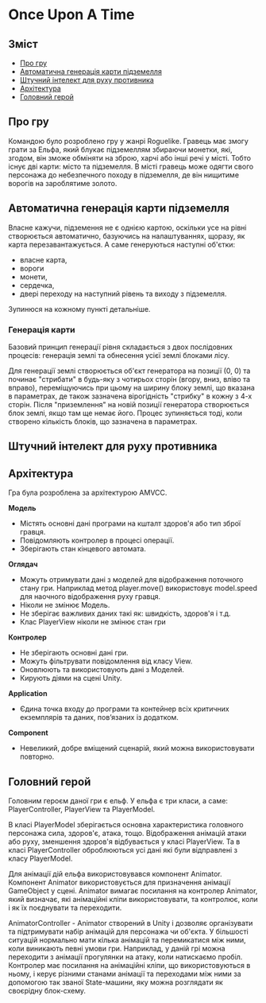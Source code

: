 
# Once Upon A Time

## Зміст
<!--ts-->
   * [Про гру](#про-гру)
   * [Автоматична генерація карти підземелля](#автоматична-генерація-карти-підземелля)
   * [Штучний інтелект для руху противника](#штучний-інтелект-для-руху-противника)
   * [Архітектура](#архітектура)
   * [Головний герой](#головний-герой)
<!--te-->

## Про гру
Командою було розроблено гру у жанрі Roguelike. Гравець має змогу грати за Ельфа, який блукає підземеллям збираючи монетки, які, згодом, він зможе обміняти на зброю, харчі або інші речі у місті. Тобто існує дві карти: місто та підземелля. В місті гравець може одягти свого персонажа до небезпечного походу в підземелля, де він нищитиме ворогів на зароблятиме золото.

## Автоматична генерація карти підземелля
Власне кажучи, підземення не є однією картою, оскільки усе на рівні створюється автоматично, базуючись на налаштуваннях, щоразу, як карта перезавантажується. А саме генеруються наступні об'єтки:
* власне карта,
* вороги
* монети,
* сердечка,
* двері переходу на наступний рівень та виходу з підземелля.

Зупинюся на кожному пункті детальніше.
### Генерація карти
Базовий принцип генерації рівня складається з двох послідовних процесів: генерація землі та обнесення усієї землі блоками лісу.

Для генерації землі створюється об'єкт генератора на позиції (0, 0) та починає "стрибати" в будь-яку з чотирьох сторін (вгору, вниз, вліво та вправо), переміщуючись при цьому на ширину блоку землі, що вказана в параметрах, де також зазначена вірогідність "стрибку" в кожну з 4-х сторін. Після "приземлення" на новій позиції генератора створюється блок землі, якщо там ще немає його. Процес зупиняється тоді, коли створено кількість блоків, що зазначена в параметрах.

## Штучний інтелект для руху противника


## Архітектура
Гра була розроблена за архітектурою AMVCC.

**Модель**
* Містять основні дані програми на кшталт здоров'я або тип зброї гравця. 
* Повідомляють контролер в процесі операції.
* Зберігають стан кінцевого автомата.

**Оглядач**
* Можуть отримувати дані з моделей для відображення поточного стану гри. Наприклад метод player.move() використовує model.speed для наочного відображення руху гравця.
* Ніколи не змінює Модель.
* Не зберігає важливих даних такі як: швидкість, здоров'я і т.д.
* Клас PlayerView ніколи не змінює стан гри

**Контролер**
* Не зберігають основні дані гри.
* Можуть фільтрувати повідомлення від класу View.
* Оновлюють та використовують дані з Моделей.
* Кирують діями на сцені Unity.

**Application**
* Єдина точка входу до програми та контейнер всіх критичних екземплярів та даних, пов’язаних із додатком.

**Component**
* Невеликий, добре вміщений сценарій, який можна використовувати повторно.

## Головний герой
Головним героєм даної гри є ельф. 
У ельфа є три класи, а саме: PlayerController, PlayerView та PlayerModel.

В класі PlayerModel зберігається основна характеристика головного персонажа сила, здоров'є, атака, тощо. Відображення анімацій атаки або руху, зменшення здоров'я відбувається у класі PlayerView. Та в класі PlayerController оброблюються усі дані які були відправлені з класу PlayerModel.

Для анімації дій ельфа використовувався компонент Animator. Компонент Animator використовується для призначення анімації GameObject у сцені. Animator вимагає посилання на контролер Animator, який визначає, які анімаційні кліпи використовувати, та контролює, коли і як їх поєднувати та переходити. 

AnimatorController - Animator створений в Unity і дозволяє організувати та підтримувати набір анімацій для персонажа чи об'єкта. У більшості ситуацій нормально мати кілька анімацій та перемикатися між ними, коли виникають певні умови гри. Наприклад, у даній грі можна переходити з анімації прогулянки на атаку, коли натискаємо пробіл. Контролер має посилання на анімаційні кліпи, що використовуються в ньому, і керує різними станами анімації та переходами між ними за допомогою так званої State-машини, яку можна розглядати як своєрідну блок-схему.
